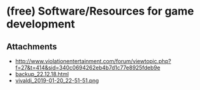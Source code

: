 # (free) Software/Resources for game development

## Attachments

- http://www.violationentertainment.com/forum/viewtopic.php?f=27&t=414&sid=340c0694262eb4b7d1c77e8925fdeb9e
- [backup_22.12.18.html](https://trello.com/1/cards/5eadf805fe8a031312982a5b/attachments/5eadf806fe8a031312982ab8/download/backup_22.12.18.html)
- [vivaldi_2019-01-20_22-51-51.png](https://trello.com/1/cards/5eadf805fe8a031312982a5b/attachments/5eadf806fe8a031312982ac1/download/vivaldi_2019-01-20_22-51-51.png)

